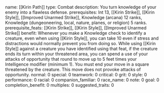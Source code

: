 name: [[Kirin Path]]
type: Combat
description: You turn knowledge of your enemy into a flawless defense.
prerequisites: Int 13, [[Kirin Strike]], [[Kirin Style]], [[Improved Unarmed Strike]], Knowledge (arcana) 12 ranks, Knowledge (dungeoneering, local, nature, planes, or religion) 5 ranks.
prerequisite_feats: [[Kirin Strike]], [[Kirin Style]], [[Improved Unarmed Strike]]
benefit: Whenever you make a Knowledge check to identify a creature, even when using [[Kirin Style]], you can take 10 even if stress and distractions would normally prevent you from doing so. While using [[Kirin Style]] against a creature you have identified using that feat, if the creature ends its turn within your threatened area, you can spend a use of your attacks of opportunity that round to move up to 5 feet times your Intelligence modifier (minimum 1). You must end your move in a square threatened by the creature. This move does not provoke attacks of opportunity.
normal: 0
special: 0
teamwork: 0
critical: 0
grit: 0
style: 0
performance: 0
racial: 0
companion_familiar: 0
race_name: 0
note: 0
goal: 0
completion_benefit: 0
multiples: 0
suggested_traits: 0
